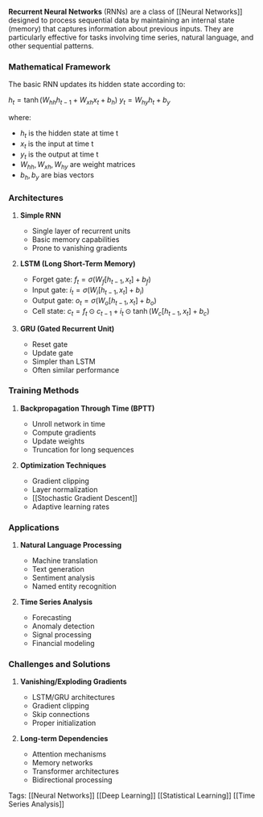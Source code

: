 **Recurrent Neural Networks** (RNNs) are a class of [[Neural Networks]] designed to process sequential data by maintaining an internal state (memory) that captures information about previous inputs. They are particularly effective for tasks involving time series, natural language, and other sequential patterns.

### Mathematical Framework
The basic RNN updates its hidden state according to:

$h_t = \tanh(W_{hh}h_{t-1} + W_{xh}x_t + b_h)$
$y_t = W_{hy}h_t + b_y$

where:
- $h_t$ is the hidden state at time t
- $x_t$ is the input at time t
- $y_t$ is the output at time t
- $W_{hh}, W_{xh}, W_{hy}$ are weight matrices
- $b_h, b_y$ are bias vectors

### Architectures
1. **Simple RNN**
   - Single layer of recurrent units
   - Basic memory capabilities
   - Prone to vanishing gradients

2. **LSTM (Long Short-Term Memory)**
   - Forget gate: $f_t = \sigma(W_f[h_{t-1}, x_t] + b_f)$
   - Input gate: $i_t = \sigma(W_i[h_{t-1}, x_t] + b_i)$
   - Output gate: $o_t = \sigma(W_o[h_{t-1}, x_t] + b_o)$
   - Cell state: $c_t = f_t \odot c_{t-1} + i_t \odot \tanh(W_c[h_{t-1}, x_t] + b_c)$

3. **GRU (Gated Recurrent Unit)**
   - Reset gate
   - Update gate
   - Simpler than LSTM
   - Often similar performance

### Training Methods
1. **Backpropagation Through Time (BPTT)**
   - Unroll network in time
   - Compute gradients
   - Update weights
   - Truncation for long sequences

2. **Optimization Techniques**
   - Gradient clipping
   - Layer normalization
   - [[Stochastic Gradient Descent]]
   - Adaptive learning rates

### Applications
1. **Natural Language Processing**
   - Machine translation
   - Text generation
   - Sentiment analysis
   - Named entity recognition

2. **Time Series Analysis**
   - Forecasting
   - Anomaly detection
   - Signal processing
   - Financial modeling

### Challenges and Solutions
1. **Vanishing/Exploding Gradients**
   - LSTM/GRU architectures
   - Gradient clipping
   - Skip connections
   - Proper initialization

2. **Long-term Dependencies**
   - Attention mechanisms
   - Memory networks
   - Transformer architectures
   - Bidirectional processing

Tags:
[[Neural Networks]]
[[Deep Learning]]
[[Statistical Learning]]
[[Time Series Analysis]]
